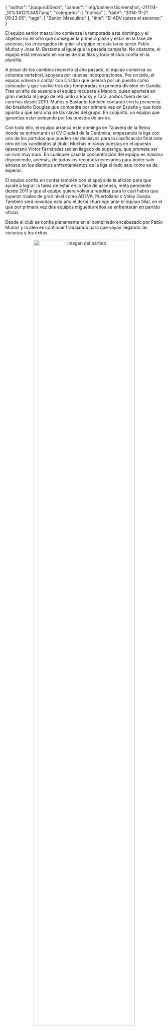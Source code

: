{
  "author": "Joaqu\u00edn", 
  "banner": "img/banners/Screenshot_-_211114_-_10%3A12%3A57.png", 
  "categories": [
    "noticia"
  ], 
  "date": "2014-11-21 09:23:05", 
  "tags": [
    "Senior Masculino"
  ], 
  "title": "El ADV quiere el ascenso."
}

El equipo senior masculino comienza la temporada este domingo y el objetivo no es otro que conseguir la primera plaza y estar en la fase de ascenso, los encargados de guiar al equipo en esta tarea serán Pablo Muñoz y Jose M. Bastante al igual que la pasada campaña. No obstante, el equipo está renovado en varias de sus filas y todo el club confía en la plantilla.

A pesar de los cambios respecto al año pasado, el equipo conserva su columna vertebral, apoyada por nuevas incorporaciones. Por un lado, el equipo volverá a contar con Cristian que peleará por un puesto como colocador y que vuelve tras dos temporadas en primera división en Gandía. Tras un año de ausencia el equipo recupera a Manolo, quien aportará en gran medida al juego de red junto a Rocky y Tara, ambos fuera de las canchas desde 2010. Muñoz y Bastante también contarán con la presencia del brasileño Douglas que competirá por primera vez en España y que todo apunta a que será una de las claves del grupo. En conjunto, un equipo que garantiza estar peleando por los puestos de arriba.

Con todo ello, el equipo arranca este domingo en Talavera de la Reina donde se enfrentarán al CV Ciudad de la Cerámica, empezando la liga con uno de los partidos que pueden ser decisivos para la clasificación final ante otro de los candidatos al título. Muchas miradas puestas en el opuesto talaverano Víctor Fernández recién llegado de superliga, que promete ser un rival muy duro. En cualquier caso la concentración del equipo es máxima disponiendo, además, de todos los recursos necesarios para poder salir airosos en los distintos enfrentamientos de la liga si todo sale como es de esperar.

El equipo confía en contar también con el apoyo de la afición para que ayude a lograr la tarea de estar en la fase de ascenso, meta pendiente desde  2011 y que el equipo quiere volver a reeditar para lo cual habrá que superar rivales de gran nivel como ADEVA, Puertollano o Voley Guada. También será novedad este año el derbi churriego ante el equipo filial, en el que por primera vez dos equipos miguelturreños se enfrentarán en partido oficial.

Desde el club se confía plenamente en el combinado encabezado por Pablo Muñoz y la idea es continuar trabajando para que vayan llegando las victorias y los éxitos.

<center>
<a target="_new" href="http://www.advmiguelturra.org/drupal/sites/default/files/Screenshot%20-%20211114%20-%2010%3A12%3A57.png"> 
<img alt="Imagen del partido" width="80%" align="center" src="http://www.advmiguelturra.org/drupal/sites/default/files/Screenshot%20-%20211114%20-%2010%3A12%3A57.png"/> </a> </center>

